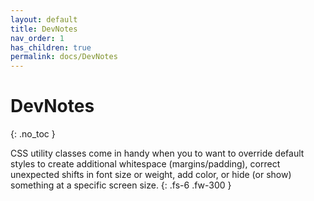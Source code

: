 ```yaml
---
layout: default
title: DevNotes
nav_order: 1
has_children: true
permalink: docs/DevNotes
---
```


# DevNotes
{: .no_toc }

CSS utility classes come in handy when you to want to override default styles to create additional whitespace (margins/padding), correct unexpected shifts in font size or weight, add color, or hide (or show) something at a specific screen size.
{: .fs-6 .fw-300 }

